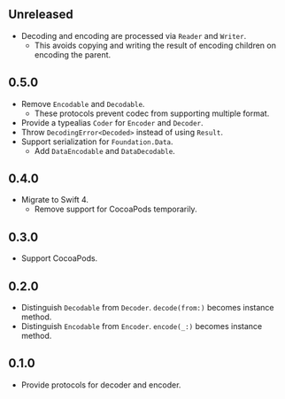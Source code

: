 ## Unreleased

- Decoding and encoding are processed via `Reader` and `Writer`.
    - This avoids copying and writing the result of encoding children on encoding the parent.


## 0.5.0

- Remove `Encodable` and `Decodable`.
    - These protocols prevent codec from supporting multiple format.
- Provide a typealias `Coder` for `Encoder` and `Decoder`.
- Throw `DecodingError<Decoded>` instead of using `Result`.
- Support serialization for `Foundation.Data`.
    - Add `DataEncodable` and `DataDecodable`.


## 0.4.0

- Migrate to Swift 4.
    - Remove support for CocoaPods temporarily.


## 0.3.0

- Support CocoaPods.


## 0.2.0

- Distinguish `Decodable` from `Decoder`. `decode(from:)` becomes instance method.
- Distinguish `Encodable` from `Encoder`. `encode(_:)` becomes instance method.


## 0.1.0

- Provide protocols for decoder and encoder.
